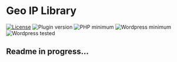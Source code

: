 # Geo IP Library
[![License](https://img.shields.io/badge/license-GPLv3-b62b6e.svg?style=flat-square)](https://www.gnu.org/licenses/gpl-3.0-standalone.html)
![Plugin version](https://img.shields.io/badge/version-0.9.1-8ba753.svg?style=flat-square)
![PHP minimum](https://img.shields.io/badge/php-%3E%3D%205.3-8892be.svg?style=flat-square)
![Wordpress minimum](https://img.shields.io/badge/wordpress-%3E%3D%204.4-21759b.svg?style=flat-square)
![Wordpress tested](https://img.shields.io/badge/tested%20to-4.8.1-green.svg?style=flat-square)


## Readme in progress...